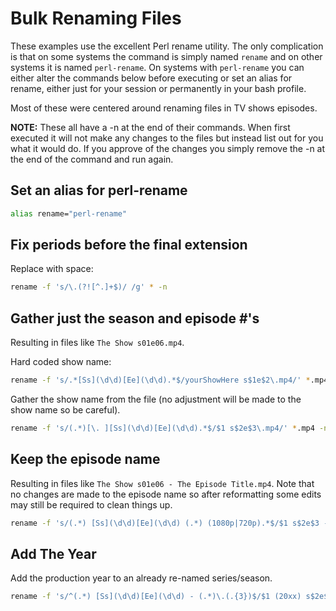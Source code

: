 # Bulk Renaming Files

These examples use the excellent Perl rename utility. The only complication is that on
some systems the command is simply named `rename` and on other systems it is named
`perl-rename`. On systems with `perl-rename` you can either alter the commands below
before executing or set an alias for rename, either just for your session or permanently
in your bash profile.

Most of these were centered around renaming files in TV shows episodes.

**NOTE:** These all have a -n at the end of their commands. When first executed it will
not make any changes to the files but instead list out for you what it would do. If you
approve of the changes you simply remove the -n at the end of the command and run again.

## Set an alias for perl-rename

```bash
alias rename="perl-rename"
```

## Fix periods before the final extension

Replace with space:

```bash
rename -f 's/\.(?![^.]+$)/ /g' * -n
```

## Gather just the season and episode #'s

Resulting in files like `The Show s01e06.mp4`.

Hard coded show name:

```bash
rename -f 's/.*[Ss](\d\d)[Ee](\d\d).*$/yourShowHere s$1e$2\.mp4/' *.mp4 -n
```

Gather the show name from the file (no adjustment will be made to the show name so be
careful).

```bash
rename -f 's/(.*)[\. ][Ss](\d\d)[Ee](\d\d).*$/$1 s$2e$3\.mp4/' *.mp4 -n
```

## Keep the episode name

Resulting in files like `The Show s01e06 - The Episode Title.mp4`. Note that no changes
are made to the episode name so after reformatting some edits may still be required to
clean things up.

```bash
rename -f 's/(.*) [Ss](\d\d)[Ee](\d\d) (.*) (1080p|720p).*$/$1 s$2e$3 - $4\.mp4/' *.mp4 -n
```

## Add The Year

Add the production year to an already re-named series/season.

```bash
rename -f 's/^(.*) [Ss](\d\d)[Ee](\d\d) - (.*)\.(.{3})$/$1 (20xx) s$2e$3 - $4\.$5/' {Season*/*.mp4,Season*/*.srt} -n
```
